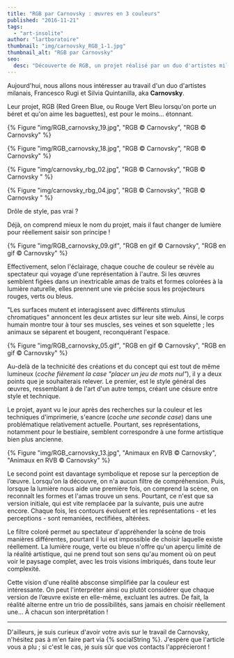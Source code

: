 ```yaml
---
title: "RGB par Carnovsky : œuvres en 3 couleurs"
published: "2016-11-21"
tags: 
  - "art-insolite"
author: "lartboratoire"
thumbnail: "img/carnovsky_RGB_1-1.jpg"
thumbnail_alt: "RGB par Carnovsky"
seo:
  desc: "Découverte de RGB, un projet réalisé par un duo d'artistes milanais, Francesco Rugi et Silvia Quintanilla, aka Carnovsky."
---
```


Aujourd'hui, nous allons nous intéresser au travail d'un duo d'artistes milanais, Francesco Rugi et Silvia Quintanilla, aka **Carnovsky**.

Leur projet, RGB (Red Green Blue, ou Rouge Vert Bleu lorsqu'on porte un béret et qu'on aime les baguettes), est pour le moins... étonnant.

{% Figure "img/RGB_carnovsky_19.jpg", "RGB © Carnovsky", "RGB © Carnovsky" %}

{% Figure "img/RGB_carnovsky_18.jpg", "RGB © Carnovsky", "RGB © Carnovsky" %}

{% Figure "img/carnovsky_rbg_02.jpg", "RGB © Carnovsky", "RGB © Carnovsky " %}

{% Figure "img/carnovsky_rbg_04.jpg", "RGB © Carnovsky", "RGB © Carnovsky " %}

Drôle de style, pas vrai ?

Déjà, on comprend mieux le nom du projet, mais il faut changer de lumière pour réellement saisir son principe !

{% Figure "img/RGB_carnovsky_09.gif", "RGB en gif © Carnovsky", "RGB en gif © Carnovsky" %}

Effectivement, selon l'éclairage, chaque couche de couleur se révèle au spectateur qui voyage d'une représentation à l'autre. Si les œuvres semblent figées dans un inextricable amas de traits et formes colorées à la lumière naturelle, elles prennent une vie précise sous les projecteurs rouges, verts ou bleus.

"Les surfaces mutent et interagissent avec différents stimulus chromatiques" annoncent les deux artistes sur leur site web. Ainsi, le corps humain montre tour à tour ses muscles, ses veines et son squelette ; les animaux se séparent et bougent, reconquérant l'espace.

{% Figure "img/RGB_carnovsky_05.gif", "RGB en gif © Carnovsky", "RGB en gif © Carnovsky" %}

Au-delà de la technicité des créations et du concept qui est tout de même lumineux (_coche fièrement la case "placer un jeu de mots nul"_), il y a deux points que je souhaiterais relever. Le premier, est le style général des œuvres, ressemblant à de l'art d'un autre temps, créant une césure entre style et technique.

Le projet, ayant vu le jour après des recherches sur la couleur et les techniques d'imprimerie, s'eancre (_coche une seconde case_) dans une problématique relativement actuelle. Pourtant, ses représentations, notamment pour le bestiaire, semblent correspondre à une forme artistique bien plus ancienne.

{% Figure "img/RGB_carnovsky_13.jpg", "Animaux en RVB © Carnovsky", "Animaux en RVB © Carnovsky" %}

Le second point est davantage symbolique et repose sur la perception de l’œuvre. Lorsqu'on la découvre, on n'a aucun filtre de compréhension. Puis, lorsque la lumière nous aide une première fois, on comprend la scène, on reconnaît les formes et l'amas trouve un sens. Pourtant, ce n'est que sa version initiale, qui est vite remplacée par la suivante, puis une autre encore. Chaque fois, les contours évoluent et les représentations - et les perceptions - sont remaniées, rectifiées, altérées.

Le filtre coloré permet au spectateur d'appréhender la scène de trois manières différentes, pourtant il lui est impossible de choisir laquelle existe réellement. La lumière rouge, verte ou bleue n'offre qu'un aperçu limité de la réalité artistique, qui ne prend tout son sens qu'au moment où on peut voir le paysage complet, avec les trois visions imbriqués, dans toute leur complexité.

Cette vision d'une réalité absconse simplifiée par la couleur est intéressante. On peut l'interpréter ainsi ou plutôt considérer que chaque version de l’œuvre existe en elle-même, excluant les autres. De fait, la réalité alterne entre un trio de possibilités, sans jamais en choisir réellement une... À chacun son interprétation !

* * *

D'ailleurs, je suis curieux d'avoir votre avis sur le travail de Carnovsky, n'hésitez pas à m'en faire part via {% socialString %}. J'espère que l'article vous a plu ; si c'est le cas, je suis sûr que vos contacts l'apprécieront !
